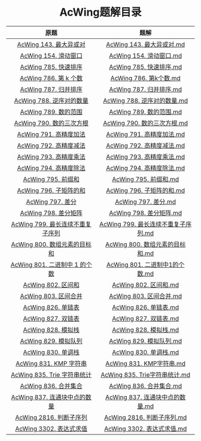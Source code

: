 
<div align="center">

# AcWing题解目录

| 原题 | 题解 |
| :---: | :---: |
| [AcWing 143. 最大异或对](https://www.acwing.com/problem/content/145/) | [AcWing 143. 最大异或对.md](<https://github.com/palp1tate/AcWing/blob/master/markdown/AcWing 143. 最大异或对.md>) |
| [AcWing 154. 滑动窗口](https://www.acwing.com/problem/content/156/) | [AcWing 154. 滑动窗口.md](<https://github.com/palp1tate/AcWing/blob/master/markdown/AcWing 154. 滑动窗口.md>) |
| [AcWing 785. 快速排序](https://www.acwing.com/problem/content/787/) | [AcWing 785. 快速排序.md](<https://github.com/palp1tate/AcWing/blob/master/markdown/AcWing 785. 快速排序.md>) |
| [AcWing 786. 第 k 个数](https://www.acwing.com/problem/content/788/) | [AcWing 786. 第k个数.md](<https://github.com/palp1tate/AcWing/blob/master/markdown/AcWing 786. 第k个数.md>) |
| [AcWing 787. 归并排序](https://www.acwing.com/problem/content/789/) | [AcWing 787. 归并排序.md](<https://github.com/palp1tate/AcWing/blob/master/markdown/AcWing 787. 归并排序.md>) |
| [AcWing 788. 逆序对的数量](https://www.acwing.com/problem/content/description/790/) | [AcWing 788. 逆序对的数量.md](<https://github.com/palp1tate/AcWing/blob/master/markdown/AcWing 788. 逆序对的数量.md>) |
| [AcWing 789. 数的范围](https://www.acwing.com/problem/content/791/) | [AcWing 789. 数的范围.md](<https://github.com/palp1tate/AcWing/blob/master/markdown/AcWing 789. 数的范围.md>) |
| [AcWing 790. 数的三次方根](https://www.acwing.com/problem/content/792/) | [AcWing 790. 数的三次方根.md](<https://github.com/palp1tate/AcWing/blob/master/markdown/AcWing 790. 数的三次方根.md>) |
| [AcWing 791. 高精度加法](https://www.acwing.com/problem/content/description/793/) | [AcWing 791. 高精度加法.md](<https://github.com/palp1tate/AcWing/blob/master/markdown/AcWing 791. 高精度加法.md>) |
| [AcWing 792. 高精度减法](https://www.acwing.com/problem/content/description/794/) | [AcWing 792. 高精度减法.md](<https://github.com/palp1tate/AcWing/blob/master/markdown/AcWing 792. 高精度减法.md>) |
| [AcWing 793. 高精度乘法](https://www.acwing.com/problem/content/description/795/) | [AcWing 793. 高精度乘法.md](<https://github.com/palp1tate/AcWing/blob/master/markdown/AcWing 793. 高精度乘法.md>) |
| [AcWing 794. 高精度除法](https://www.acwing.com/problem/content/796/) | [AcWing 794. 高精度除法.md](<https://github.com/palp1tate/AcWing/blob/master/markdown/AcWing 794. 高精度除法.md>) |
| [AcWing 795. 前缀和](https://www.acwing.com/problem/content/797/) | [AcWing 795. 前缀和.md](<https://github.com/palp1tate/AcWing/blob/master/markdown/AcWing 795. 前缀和.md>) |
| [AcWing 796. 子矩阵的和](https://www.acwing.com/problem/content/798/) | [AcWing 796. 子矩阵的和.md](<https://github.com/palp1tate/AcWing/blob/master/markdown/AcWing 796. 子矩阵的和.md>) |
| [AcWing 797. 差分](https://www.acwing.com/problem/content/799/) | [AcWing 797. 差分.md](<https://github.com/palp1tate/AcWing/blob/master/markdown/AcWing 797. 差分.md>) |
| [AcWing 798. 差分矩阵](https://www.acwing.com/problem/content/800/) | [AcWing 798. 差分矩阵.md](<https://github.com/palp1tate/AcWing/blob/master/markdown/AcWing 798. 差分矩阵.md>) |
| [AcWing 799. 最长连续不重复子序列](https://www.acwing.com/problem/content/801/) | [AcWing 799. 最长连续不重复子序列.md](<https://github.com/palp1tate/AcWing/blob/master/markdown/AcWing 799. 最长连续不重复子序列.md>) |
| [AcWing 800. 数组元素的目标和](https://www.acwing.com/problem/content/802/) | [AcWing 800. 数组元素的目标和.md](<https://github.com/palp1tate/AcWing/blob/master/markdown/AcWing 800. 数组元素的目标和.md>) |
| [AcWing 801. 二进制中 1 的个数](https://www.acwing.com/problem/content/803/) | [AcWing 801. 二进制中1的个数.md](<https://github.com/palp1tate/AcWing/blob/master/markdown/AcWing 801. 二进制中1的个数.md>) |
| [AcWing 802. 区间和](https://www.acwing.com/problem/content/804/) | [AcWing 802. 区间和.md](<https://github.com/palp1tate/AcWing/blob/master/markdown/AcWing 802. 区间和.md>) |
| [AcWing 803. 区间合并](https://www.acwing.com/problem/content/805/) | [AcWing 803. 区间合并.md](<https://github.com/palp1tate/AcWing/blob/master/markdown/AcWing 803. 区间合并.md>) |
| [AcWing 826. 单链表](https://www.acwing.com/problem/content/828/) | [AcWing 826. 单链表.md](<https://github.com/palp1tate/AcWing/blob/master/markdown/AcWing 826. 单链表.md>) |
| [AcWing 827. 双链表](https://www.acwing.com/problem/content/829/) | [AcWing 827. 双链表.md](<https://github.com/palp1tate/AcWing/blob/master/markdown/AcWing 827. 双链表.md>) |
| [AcWing 828. 模拟栈](https://www.acwing.com/problem/content/830/) | [AcWing 828. 模拟栈.md](<https://github.com/palp1tate/AcWing/blob/master/markdown/AcWing 828. 模拟栈.md>) |
| [AcWing 829. 模拟队列](https://www.acwing.com/problem/content/831/) | [AcWing 829. 模拟队列.md](<https://github.com/palp1tate/AcWing/blob/master/markdown/AcWing 829. 模拟队列.md>) |
| [AcWing 830. 单调栈](https://www.acwing.com/problem/content/832/) | [AcWing 830. 单调栈.md](<https://github.com/palp1tate/AcWing/blob/master/markdown/AcWing 830. 单调栈.md>) |
| [AcWing 831. KMP 字符串](https://www.acwing.com/problem/content/833/) | [AcWing 831. KMP字符串.md](<https://github.com/palp1tate/AcWing/blob/master/markdown/AcWing 831. KMP字符串.md>) |
| [AcWing 835. Trie 字符串统计](https://www.acwing.com/problem/content/837/) | [AcWing 835. Trie字符串统计.md](<https://github.com/palp1tate/AcWing/blob/master/markdown/AcWing 835. Trie字符串统计.md>) |
| [AcWing 836. 合并集合](https://www.acwing.com/problem/content/838/) | [AcWing 836. 合并集合.md](<https://github.com/palp1tate/AcWing/blob/master/markdown/AcWing 836. 合并集合.md>) |
| [AcWing 837. 连通块中点的数量](https://www.acwing.com/problem/content/839/) | [AcWing 837. 连通块中点的数量.md](<https://github.com/palp1tate/AcWing/blob/master/markdown/AcWing 837. 连通块中点的数量.md>) |
| [AcWing 2816. 判断子序列](https://www.acwing.com/problem/content/2818/) | [AcWing 2816. 判断子序列.md](<https://github.com/palp1tate/AcWing/blob/master/markdown/AcWing 2816. 判断子序列.md>) |
| [AcWing 3302. 表达式求值](https://www.acwing.com/problem/content/3305/) | [AcWing 3302. 表达式求值.md](<https://github.com/palp1tate/AcWing/blob/master/markdown/AcWing 3302. 表达式求值.md>) |
</div>